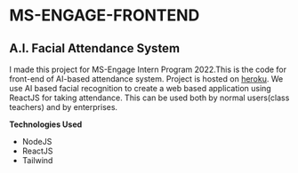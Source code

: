 # MS-ENGAGE-FRONTEND
## A.I. Facial Attendance System 
I made this project for MS-Engage Intern Program 2022.This is the code for front-end of  AI-based attendance system. Project is hosted on [heroku](https://engagefrontend.herokuapp.com/ "heroku").  We use AI based facial recognition to create a web based application using ReactJS for taking attendance. This can be used both by normal users(class teachers) and by enterprises. 

**Technologies Used**
* NodeJS
* ReactJS
* Tailwind
